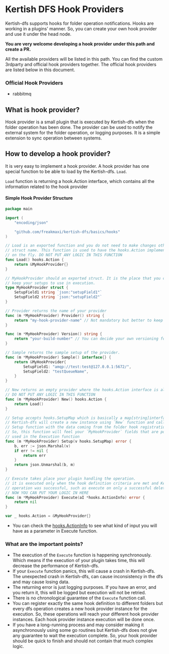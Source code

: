 # Kertish DFS Hook Providers

Kertish-dfs supports hooks for folder operation notifications. Hooks are working in a plugins'
manner. So, you can create your own hook provider and use it under the head node.

**You are very welcome developing a hook provider under this path and create a PR.**

All the available providers will be listed in this path. You can find the custom 3rdparty and
official hook providers together. The official hook providers are listed below in this document.

### Official Hook Providers
- rabbitmq

## What is hook provider?

Hook provider is a small plugin that is executed by Kertish-dfs when the folder operation has been done.
The provider can be used to notify the external system for the folder operation, or logging purposes. It
is a simple extension to sync operation between systems.

## How to develop a hook provider?

It is very easy to implement a hook provider. A hook provider has one special function to be able to load
by the Kertish-dfs. `Load`.

`Load` function is returning a hook.Action interface, which contains all the information related to the
hook provider

#### Simple Hook Provider Structure
```go
package main

import (
	"encoding/json"

	"github.com/freakmaxi/kertish-dfs/basics/hooks"
)

// Load is an exported function and you do not need to make changes other than the
// struct name. This function is used to have the hooks.Action implemented struct
// on the fly. DO NOT PUT ANY LOGIC IN THIS FUNCTION
func Load() hooks.Action {
	return &MyHookProvider{}
}

// MyHookProvider should an exported struct. It is the place that you can
// keep your setups to use in execution.
type MyHookProvider struct {
	SetupField1 string `json:"setupField1"`
	SetupField2 string `json:"setupField2"`
}

// Provider returns the name of your provider
func (m *MyHookProvider) Provider() string {
	return "my-hook-provider-name" // Not mandatory but better to keep as a word 
}

func (m *MyHookProvider) Version() string {
	return "your-build-number" // You can decide your own versioning format
}

// Sample returns the sample setup of the provider.
func (m *MyHookProvider) Sample() interface{} {
	return &MyHookProvider{
		SetupField1: "amqp://test:test@127.0.0.1:5672/",
		SetupField2: "testQueueName",
	}
}

// New returns an empty provider where the hooks.Action interface is already implemented
// DO NOT PUT ANY LOGIC IN THIS FUNCTION
func (m *MyHookProvider) New() hooks.Action {
	return Load()
}

// Setup accepts hooks.SetupMap which is basically a map[string]interface{}
// Kertish-dfs will create a new instance using `New` function and call
// Setup function with the data coming from the folder hook registration
// So, this function will feel your `MyHookProvider` fields that are possible
// used in the Execution function
func (m *MyHookProvider) Setup(v hooks.SetupMap) error {
	b, err := json.Marshal(v)
	if err != nil {
		return err
	}
	return json.Unmarshal(b, m)
}

// Execute takes place your plugin handling the operation.
// it is executed only when the hook definition criteria are met and Kertish-dfs
// operation was successful, such as execute on only a successful deletion
// NOW YOU CAN PUT YOUR LOGIC IN HERE
func (m *MyHookProvider) Execute(aI *hooks.ActionInfo) error {
	return nil
}

var _ hooks.Action = &MyHookProvider{}
```

- You can check the [hooks.ActionInfo](https://github.com/freakmaxi/kertish-dfs/blob/master/basics/hooks/action_info.go)
  to see what kind of input you will have as a parameter in Execute function.
  
### What are the important points?

- The execution of the `Execute` function is happening synchronously. Which means
  if the execution of your plugin takes time, this will decrease the performance of
  Kertish-dfs. 
- If your `Execute` function panics, this will cause a crash in Kertish-dfs. The unexpected
  crash in Kertish-dfs, can cause inconsistency in the dfs and may cause losing data.
- The returning error is just logging purposes. If you have an error, and you return it,
  this will be logged but execution will not be retried.
- There is no chronological guarantee of the `Execute` function call.
- You can register exactly the same hook definition to different folders but every dfs operation
  creates a new hook provider instance for the execution. So, these operations will reach your
  different hook provider instances. Each hook provider instance execution will be done once. 
- If you have a long-running process and may consider making it asynchronously using some go routines but
  Kertish-dfs does not give any guarantee to wait the execution complete. So, your hook provider
  should be quick to finish and should not contain that much complex logic.
